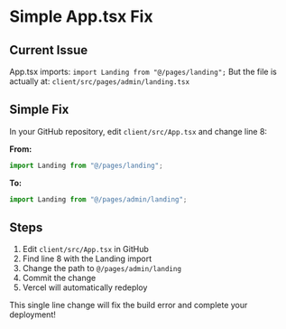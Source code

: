 # Simple App.tsx Fix

## Current Issue
App.tsx imports: `import Landing from "@/pages/landing";`
But the file is actually at: `client/src/pages/admin/landing.tsx`

## Simple Fix
In your GitHub repository, edit `client/src/App.tsx` and change line 8:

**From:**
```typescript
import Landing from "@/pages/landing";
```

**To:**
```typescript
import Landing from "@/pages/admin/landing";
```

## Steps
1. Edit `client/src/App.tsx` in GitHub
2. Find line 8 with the Landing import
3. Change the path to `@/pages/admin/landing`
4. Commit the change
5. Vercel will automatically redeploy

This single line change will fix the build error and complete your deployment!